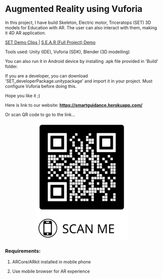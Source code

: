 # Augmented Reality using Vuforia
In this project, I have build Skeleton, Electric motor, Triceratops (SET) 3D models for Education with AR. The user can also interact with them, making it 4D AR application.

<a href="https://drive.google.com/drive/folders/1Unkd4isYESEuJR6w5V3_k0rLqHsTA3Zi?usp=sharing">SET Demo Clips </a> | <a href="https://drive.google.com/file/d/1t3tRGtd2t9-lPcoGBZfG8bcE_IJJTrbh/view?usp=sharing">S.E.A.R (Full Project) Demo </a>

Tools used: Unity (IDE), Vuforia (SDK), Blender (3D modelling)

You can also run it in Android device by installing .apk file provided in 'Build' folder.

If you are a developer, you can download 'SET_developerPackage.unitypackage' and import it in your project. Must configure Vuforia before doing this.

Hope you like it ;)


Here is link to our website:
<b><a href="https://smartguidance.herokuapp.com/"> https://smartguidance.herokuapp.com/ </a></b>


Or scan QR code to go to the link...
<p align="center"><img src="https://github.com/shah-deep/Augmented-Reality-using-Vuforia/blob/main/SmartGuidance.jpg" width="300" title="QR code for website"></p>


<h3>Requirements:</h3>

1. ARCore/ARkit installed in mobile phone

2. Use mobile browser for AR experience


